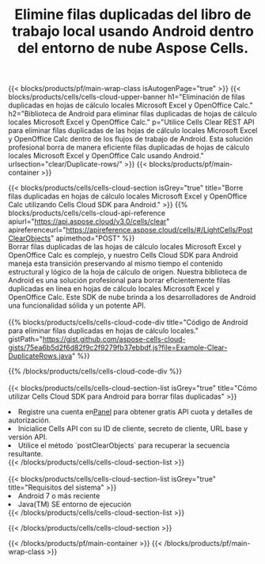 ﻿---
title:  Elimine filas duplicadas del libro de trabajo local usando Android dentro del entorno de nube Aspose Cells.
description:  API y SDK en la nube para borrar filas duplicadas en Microsoft Excel y OpenOffice Calc con Android. Borre filas duplicadas en hojas de cálculo locales con el SDK de nube Cells para Android.
---
{{< blocks/products/pf/main-wrap-class isAutogenPage="true" >}}
{{< blocks/products/cells/cells-cloud-upper-banner h1="Eliminación de filas duplicadas en hojas de cálculo locales Microsoft Excel y OpenOffice Calc." h2="Biblioteca de Android para eliminar filas duplicadas de hojas de cálculo locales Microsoft Excel y OpenOffice Calc." p="Utilice Cells Clear REST API para eliminar filas duplicadas de las hojas de cálculo locales Microsoft Excel y OpenOffice Calc dentro de los flujos de trabajo de Android. Esta solución profesional borra de manera eficiente filas duplicadas de hojas de cálculo locales Microsoft Excel y OpenOffice Calc usando Android." urlsection="clear/Duplicate-rows/" >}}
{{< blocks/products/pf/main-container >}}

{{< blocks/products/cells/cells-cloud-section isGrey="true" title="Borre filas duplicadas en hojas de cálculo locales Microsoft Excel y OpenOffice Calc utilizando Cells Cloud SDK para Android." >}}
{{% blocks/products/cells/cells-cloud-api-reference apiurl="https://api.aspose.cloud/v3.0/cells/clear" apireferenceurl="https://apireference.aspose.cloud/cells/#/LightCells/PostClearObjects" apimethod="POST" %}}
<br/>
Borrar filas duplicadas de las hojas de cálculo locales Microsoft Excel y OpenOffice Calc es complejo, y nuestro Cells Cloud SDK para Android maneja esta transición preservando al mismo tiempo el contenido estructural y lógico de la hoja de cálculo de origen. Nuestra biblioteca de Android es una solución profesional para borrar eficientemente filas duplicadas en línea en hojas de cálculo locales Microsoft Excel y OpenOffice Calc. Este SDK de nube brinda a los desarrolladores de Android una funcionalidad sólida y un potente API.
<br/>
<br/>
{{% blocks/products/cells/cells-cloud-code-div title="Código de Android para eliminar filas duplicadas en hojas de cálculo locales." gistPath="https://gist.github.com/aspose-cells-cloud-gists/75ea6b5d2f6d82f9c2f9279fb37ebbdf.js?file=Example-Clear-DuplicateRows.java" %}}
  
{{% /blocks/products/cells/cells-cloud-code-div %}}
<br/>
<br/>
{{< blocks/products/cells/cells-cloud-section-list isGrey="true" title="Cómo utilizar Cells Cloud SDK para Android para borrar filas duplicadas" >}}
<li> Registre una cuenta en<a href="https://dashboard.aspose.cloud/">Panel</a> para obtener gratis API cuota y detalles de autorización.</li>
<li>Inicialice Cells API con su ID de cliente, secreto de cliente, URL base y versión API.</li>
<li>Utilice el método `postClearObjects` para recuperar la secuencia resultante.</li>
{{< /blocks/products/cells/cells-cloud-section-list >}}
<br/>
<br/>
{{< blocks/products/cells/cells-cloud-section-list isGrey="true" title="Requisitos del sistema" >}}
<li>Android 7 o más reciente</li>
<li>Java(TM) SE entorno de ejecución</li>
{{< /blocks/products/cells/cells-cloud-section-list >}}

{{< /blocks/products/cells/cells-cloud-section >}}

{{< /blocks/products/pf/main-container >}}
{{< /blocks/products/pf/main-wrap-class >}}
